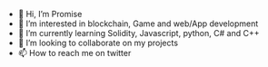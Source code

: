- 👋 Hi, I’m Promise 
- 👀 I’m interested in blockchain,  Game and web/App development 
- 🌱 I’m currently learning Solidity,  Javascript, python, C# and C++
- 💞️ I’m looking to collaborate on my projects 
- 📫 How to reach me on twitter

<!---
Diapmusic/Diapmusic is a ✨ special ✨ repository because its `README.md` (this file) appears on your GitHub profile.
You can click the Preview link to take a look at your changes.
--->
